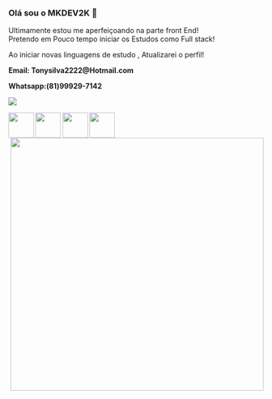 ### Olá sou o MKDEV2K  👏

Ultimamente  estou me aperfeiçoando na parte front End!</br>
Pretendo em Pouco tempo iniciar os Estudos como Full stack!

<p>Ao iniciar novas linguagens de estudo  , Atualizarei o perfil!<p>
<strong><p>Email: Tonysilva2222@Hotmail.com<p><strong>
<p><strong>Whatsapp:(81)99929-7142<strong><p
<div>
<img heigth="180em" src="https://github-readme-stats.vercel.app/api?username=mkdev2k&show_icons=true&theme=tokyonight"/>
</div>

<div>
<img align="center" height="50" width="50" src="https://cdn.jsdelivr.net/gh/devicons/devicon/icons/vscode/vscode-plain-wordmark.svg" />
<img align="center" heigth="50" width="50" src="https://cdn.jsdelivr.net/gh/devicons/devicon/icons/css3/css3-original.svg" />
<img align="center" heigth="50" width="50" src="https://cdn.jsdelivr.net/gh/devicons/devicon/icons/html5/html5-original-wordmark.svg" />
<img align="center" heigth="50" width="50" src="https://cdn.jsdelivr.net/gh/devicons/devicon/icons/javascript/javascript-original.svg" />
<img align="right" height="500" width="500" src="https://gifs.eco.br/wp-content/uploads/2022/11/gifs-de-programador-3.gif" />

##

</div>








